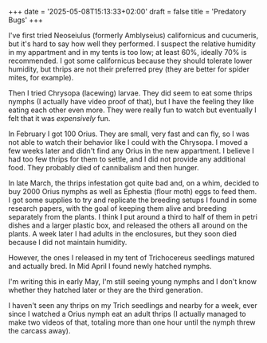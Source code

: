 +++
date = '2025-05-08T15:13:33+02:00'
draft = false
title = 'Predatory Bugs'
+++

I've first tried Neoseiulus (formerly Amblyseius) californicus and cucumeris, but it's hard to say how well they performed. I suspect the relative humidity in my appartment and in my tents is too low; at least 60%, ideally 70% is recommended. I got some californicus because they should tolerate lower humidity, but thrips are not their preferred prey (they are better for spider mites, for example).

Then I tried Chrysopa (lacewing) larvae. They did seem to eat some thrips nymphs (I actually have video proof of that), but I have the feeling they like eating each other even more. They were really fun to watch but eventually I felt that it was *expensively* fun.

In February I got 100 Orius. They are small, very fast and can fly, so I was not able to watch their behavior like I could with the Chrysopa. I moved a few weeks later and didn't find any Orius in the new appartment. I believe I had too few thrips for them to settle, and I did not provide any additional food. They probably died of cannibalism and then hunger.

In late March, the thrips infestation got quite bad and, on a whim, decided to buy 2000 Orius nymphs as well as Ephestia (flour moth) eggs to feed them. I got some supplies to try and replicate the breeding setups I found in some research papers, with the goal of keeping them alive and breeding separately from the plants. I think I put around a third to half of them in petri dishes and a larger plastic box, and released the others all around on the plants. A week later I had adults in the enclosures, but they soon died because I did not maintain humidity.

However, the ones I released in my tent of Trichocereus seedlings matured and actually bred. In Mid April I found newly hatched nymphs.

I'm writing this in early May, I'm still seeing young nymphs and I don't know whether they hatched later or they are the third generation.

I haven't seen any thrips on my Trich seedlings and nearby for a week, ever since I watched a Orius nymph eat an adult thrips (I actually managed to make two videos of that, totaling more than one hour until the nymph threw the carcass away).